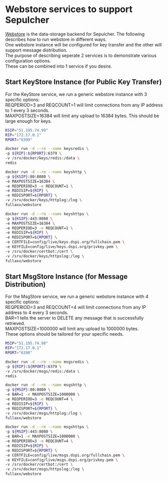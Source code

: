 # Webstore services to support Sepulcher
[Webstore](https://github.com/Fullaxx/webstore) is the data-storage backend for Sepulcher.
The following describes how to run webstore in different ways. \
One webstore instance will be configured for key transfer and the other will support message distribution. \
The purpose of describing seperate 2 services is to demonstrate various configuration options. \
These can be combined into 1 service if you desire.

## Start KeyStore Instance (for Public Key Transfer)
For the KeyStore service, we run a generic webstore instance with 3 specific options: \
REQPERIOD=3 and REQCOUNT=1 will limit connections from any IP address to 1 every 3 seconds. \
MAXPOSTSIZE=16384 will limit any upload to 16384 bytes. This should be large enough for keys.
```bash
KSIP="51.195.74.99"
RIP="172.17.0.1"
RPORT="6399"

docker run -d --rm --name keysredis \
-p ${RIP}:${RPORT}:6379 \
-v /srv/docker/keys/redis:/data \
redis

docker run -d --rm --name keyshttp \
-p ${KSIP}:80:8080 \
-e MAXPOSTSIZE=16384 \
-e REQPERIOD=3 -e REQCOUNT=1 \
-e REDISIP=${RIP} \
-e REDISPORT=${RPORT} \
-v /srv/docker/keys/httplog:/log \
fullaxx/webstore

docker run -d --rm --name keyshttps \
-p ${KSIP}:443:8080 \
-e MAXPOSTSIZE=16384 \
-e REQPERIOD=3 -e REQCOUNT=1 \
-e REDISIP=${RIP} \
-e REDISPORT=${RPORT} \
-e CERTFILE=config/live/keys.dspi.org/fullchain.pem \
-e KEYFILE=config/live/keys.dspi.org/privkey.pem \
-v /srv/docker/certbot:/cert \
-v /srv/docker/keys/httpslog:/log \
fullaxx/webstore
```

## Start MsgStore Instance (for Message Distribution)
For the MsgStore service, we run a generic webstore instance with 4 specific options: \
REQPERIOD=3 and REQCOUNT=4 will limit connections from any IP address to 4 every 3 seconds. \
BAR=1 tells the server to DELETE any message that is successfully retrieved. \
MAXPOSTSIZE=1000000 will limit any upload to 1000000 bytes. \
These options should be tailored for your specific needs.
```bash
MSIP="51.195.74.98"
RIP="172.17.0.1"
RPORT="6398"

docker run -d --rm --name msgsredis \
-p ${RIP}:${RPORT}:6379 \
-v /srv/docker/msgs/redis:/data \
redis

docker run -d --rm --name msgshttp \
-p ${MSIP}:80:8080 \
-e BAR=1 -e MAXPOSTSIZE=1000000 \
-e REQPERIOD=3 -e REQCOUNT=4 \
-e REDISIP=${RIP} \
-e REDISPORT=${RPORT} \
-v /srv/docker/msgs/httplog:/log \
fullaxx/webstore

docker run -d --rm --name msgshttps \
-p ${MSIP}:443:8080 \
-e BAR=1 -e MAXPOSTSIZE=1000000 \
-e REQPERIOD=3 -e REQCOUNT=4 \
-e REDISIP=${RIP} \
-e REDISPORT=${RPORT} \
-e CERTFILE=config/live/msgs.dspi.org/fullchain.pem \
-e KEYFILE=config/live/msgs.dspi.org/privkey.pem \
-v /srv/docker/certbot:/cert \
-v /srv/docker/msgs/httpslog:/log \
fullaxx/webstore
```
